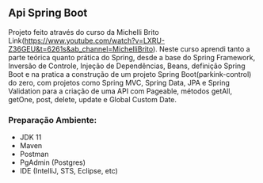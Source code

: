 ## Api Spring Boot

Projeto feito através do curso da Michelli Brito Link(https://www.youtube.com/watch?v=LXRU-Z36GEU&t=6261s&ab_channel=MichelliBrito).
Neste curso aprendi tanto a parte teórica quanto prática do Spring, desde a base do Spring Framework, Inversão de Controle, Injeção de Dependências, Beans, definição Spring Boot e na pratica a construção de um projeto Spring Boot(parkink-control) do zero, com projetos como Spring MVC, Spring Data, JPA e Spring Validation para a criação de uma API com Pageable, métodos getAll, getOne, post, delete, update e Global Custom Date.

### Preparação Ambiente:
- JDK 11
- Maven
- Postman
- PgAdmin (Postgres)
- IDE (IntelliJ, STS, Eclipse, etc)
 
